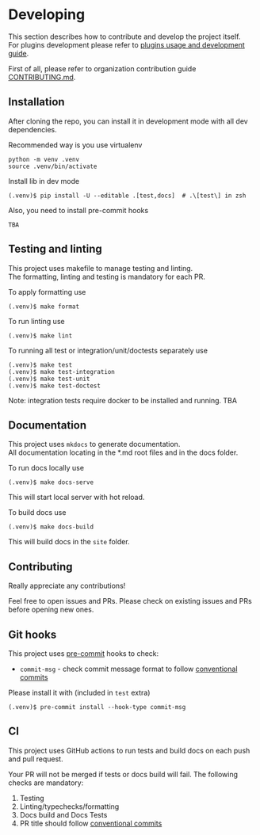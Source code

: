 # Developing 

This section describes how to contribute and develop the project itself.  
For plugins development please refer to [plugins usage and development guide](./3_plugins.md).

First of all, please refer to organization contribution guide [CONTRIBUTING.md](https://github.com/manytask/.github/CONTRIBUTING.md).


## Installation

After cloning the repo, you can install it in development mode with all dev dependencies.

Recommended way is you use virtualenv
```shell
python -m venv .venv
source .venv/bin/activate
```

Install lib in dev mode
```shell
(.venv)$ pip install -U --editable .[test,docs]  # .\[test\] in zsh 
```

Also, you need to install pre-commit hooks

[//]: # (TODO: make pre-commit hooks)
```shell
TBA
```

## Testing and linting

This project uses makefile to manage testing and linting.  
The formatting, linting and testing is mandatory for each PR.


To apply formatting use
```shell
(.venv)$ make format
```

To run linting use
```shell
(.venv)$ make lint
```

To running all test or integration/unit/doctests separately use
```shell
(.venv)$ make test
(.venv)$ make test-integration
(.venv)$ make test-unit
(.venv)$ make test-doctest
```
Note: integration tests require docker to be installed and running. TBA

[//]: # (TODO: describe how to run manytask for testing and connect gitlab)

## Documentation

This project uses `mkdocs` to generate documentation.   
All documentation locating in the *.md root files and in the docs folder.  

To run docs locally use
```shell
(.venv)$ make docs-serve
```
This will start local server with hot reload. 

To build docs use
```shell
(.venv)$ make docs-build
```
This will build docs in the `site` folder.


## Contributing

Really appreciate any contributions!

Feel free to open issues and PRs. Please check on existing issues and PRs before opening new ones.



## Git hooks

This project uses [pre-commit](https://pre-commit.com/) hooks to check:

* `commit-msg` - check commit message format to follow [conventional commits](https://www.conventionalcommits.org/en/v1.0.0/)

Please install it with (included in `test` extra)
```shell
(.venv)$ pre-commit install --hook-type commit-msg
```

## CI

This project uses GitHub actions to run tests and build docs on each push and pull request.

Your PR will not be merged if tests or docs build will fail. The following checks are mandatory:

1. Testing
2. Linting/typechecks/formatting
3. Docs build and Docs Tests
4. PR title should follow [conventional commits](https://www.conventionalcommits.org/en/v1.0.0/)
